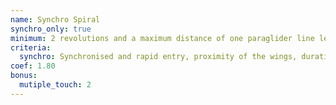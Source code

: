 ```yaml
---
name: Synchro Spiral
synchro_only: true
minimum: 2 revolutions and a maximum distance of one paraglider line length between (approx. 10m)
criteria:
  synchro: Synchronised and rapid entry, proximity of the wings, duration, high sink rate, rapid and controlled exit. One touch for maximal score
coef: 1.80
bonus:
  mutiple_touch: 2
---
```

